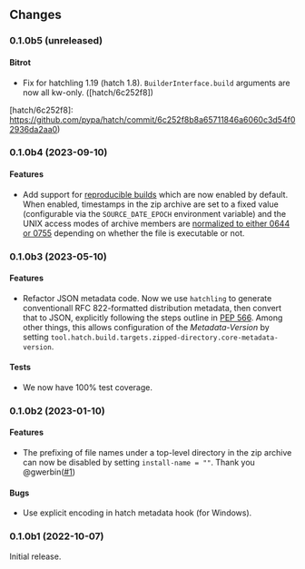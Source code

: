 ## Changes

### 0.1.0b5 (unreleased)

#### Bitrot

- Fix for hatchling 1.19 (hatch 1.8). `BuilderInterface.build`
  arguments are now all kw-only. ([hatch/6c252f8])

[hatch/6c252f8]: https://github.com/pypa/hatch/commit/6c252f8b8a65711846a6060c3d54f02936da2aa0)

### 0.1.0b4 (2023-09-10)

#### Features

- Add support for [reproducible builds] which are now enabled by
  default. When enabled, timestamps in the zip archive are set to a
  fixed value (configurable via the `SOURCE_DATE_EPOCH` environment
  variable) and the UNIX access modes of archive members are
  [normalized to either 0644 or 0755][mode-normalization] depending on
  whether the file is executable or not.

[reproducible builds]: https://hatch.pypa.io/latest/config/build/#reproducible-builds
[mode-normalization]: https://github.com/pypa/flit/pull/66

### 0.1.0b3 (2023-05-10)

#### Features

- Refactor JSON metadata code. Now we use `hatchling` to generate
  conventionall RFC 822-formatted distribution metadata, then convert
  that to JSON, explicitly following the steps outline in [PEP
  566](https://peps.python.org/pep-0566/#json-compatible-metadata).
  Among other things, this allows configuration of the
  *Metadata-Version* by setting
  `tool.hatch.build.targets.zipped-directory.core-metadata-version`.

#### Tests

- We now have 100% test coverage.

### 0.1.0b2 (2023-01-10)

#### Features

- The prefixing of file names under a top-level directory in the zip
  archive can now be disabled by setting `install-name = ""`.
  Thank you @gwerbin([#1][])

#### Bugs

- Use explicit encoding in hatch metadata hook (for Windows).

[#1]: https://github.com/dairiki/hatch-zipped-directory/issues/1

### 0.1.0b1 (2022-10-07)

Initial release.
